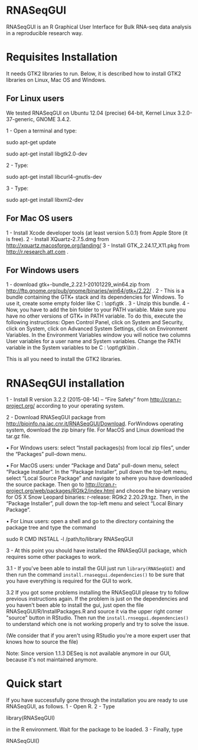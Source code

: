 # RNASeqGUI

RNASeqGUI is an R Graphical User Interface for Bulk RNA-seq data analysis in a reproducible research way.

# Requisites Installation

It needs GTK2 libraries to run. 
Below, it is described how to install GTK2 libraries on Linux, Mac OS and Windows.

## For Linux users

We tested RNASeqGUI on Ubuntu 12.04 (precise) 64-bit, Kernel Linux 3.2.0-37-generic, GNOME 3.4.2.

1 - Open a terminal and type: 

  sudo apt-get update

  sudo apt-get install libgtk2.0-dev

2 - Type:

  sudo apt-get install libcurl4-gnutls-dev

3 - Type:

  sudo apt-get install libxml2-dev


## For Mac OS users

1 - Install Xcode developer tools (at least version 5.0.1) from Apple Store (it is free).
2 - Install XQuartz-2.7.5.dmg from http://xquartz.macosforge.org/landing/
3 - Install GTK_2.24.17_X11.pkg from http://r.research.att.com .


## For Windows users

1 - download gtk+-bundle_2.22.1-20101229_win64.zip from http://ftp.gnome.org/pub/gnome/binaries/win64/gtk+/2.22/ .
2 - This is a bundle containing the GTK+ stack and its dependencies for Windows. To use it, create some empty folder like C : \opt\gtk .
3 - Unzip this bundle.
4 - Now, you have to add the bin folder to your PATH variable. Make sure you have no
other versions of GTK+ in PATH variable. To do this, execute the following instructions:
Open Control Panel, click on System and Security, click on System, click
on Advanced System Settings, click on Environment Variables. In the
Environment Variables window you will notice two columns User variables
for a user name and System variables. Change the PATH variable in the System
variables to be C : \opt\gtk\bin .

This is all you need to install the GTK2 libraries.


# RNASeqGUI installation

1 - Install R version 3.2.2 (2015-08-14) – “Fire Safety” from http://cran.r-project.org/  according to your operating system.

2 - Download RNASeqGUI package from http://bioinfo.na.iac.cnr.it/RNASeqGUI/Download.
ForWindows operating system, download the zip binary file. For MacOS and
Linux download the tar.gz file.

• For Windows users: select “Install packages(s) from local zip files”,
under the “Packages” pull-down menu.

• For MacOS users: under “Package and Data” pull-down menu, select “Package Installer”.
In the “Package Installer”, pull down the top-left menu, select “Local Source Package” and navigate to where you have downloaded the
source package.
Then go to http://cran.r-project.org/web/packages/RGtk2/index.html and choose the binary version for OS X Snow Leopard binaries: r-release:
RGtk2 2.20.29.tgz. Then, in the “Package Installer”, pull down the top-left menu and select “Local Binary Package”.

• For Linux users: open a shell and go to the directory containing the
package tree and type the command

  sudo R CMD INSTALL -l /path/to/library RNASeqGUI

3 - At this point you should have installed the RNASeqGUI package, which requires some other packages to work.

3.1 - If you've been able to install the GUI just run
`library(RNASeqGUI)` 
and then run the command 
`install.rnaseqgui.dependencies()`
to be sure that you have everything is required for the GUI to work.

3.2 If you got some problems installing the RNASeqGUI please try to follow previous instructions again.
If the problem is just on the dependencies and you haven't been able to install the gui, just open the file 
RNASeqGUI/R/InstallPackages.R and source it via the upper right corner "source" button in RStudio.
Then run the 
`install.rnseqgui.dependencies()` 
to understand which one is not working properly and try to solve the issue.

(We consider that if you aren't using RStudio you're a more expert user that knows how to source the file)

Note: Since version 1.1.3 DESeq is not available anymore in our GUI, because it's not maintained anymore.


# Quick start

If you have successfully gone through the installation you are ready to use RNASeqGUI, as follows.
1 - Open R.
2 - Type

  library(RNASeqGUI)

in the R environment. Wait for the package to be loaded.
3 - Finally, type

  RNASeqGUI()




